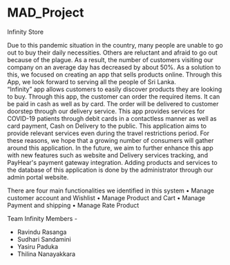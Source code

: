 # MAD_Project

Infinity Store

Due to this pandemic situation in the country, many people are unable to go out to buy their daily necessities. Others are reluctant and afraid to go out because of the plague. As a result, the number of customers visiting our company on an average day has decreased by about 50%. As a solution to this, we focused on creating an app that sells products online. Through this App, we look forward to serving all the people of Sri Lanka.  
“Infinity” app allows customers to easily discover products they are looking to buy. Through this app, the customer can order the required items. It can be paid in cash as well as by card. The order will be delivered to customer doorstep through our delivery service. This app provides services for COVID-19 patients through debit cards in a contactless manner as well as card payment, Cash on Delivery to the public. 
This application aims to provide relevant services even during the travel restrictions period. For these reasons, we hope that a growing number of consumers will gather around this application. In the future, we aim to further enhance this app with new features such as website and Delivery services tracking, and PayHear's payment gateway integration. Adding products and services to the database of this application is done by the administrator through our admin portal website.
  
There are four main functionalities we identified in this system
•	Manage customer account and Wishlist
•	Manage Product and Cart
•	Manage Payment and shipping
•	Manage Rate Product

Team Infinity Members -

* Ravindu Rasanga
* Sudhari Sandamini
* Yasiru Paduka
* Thilina Nanayakkara 


